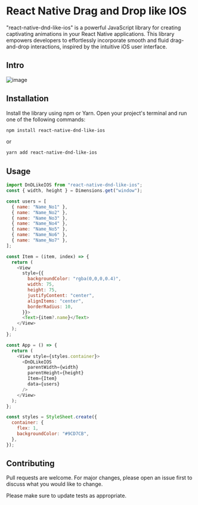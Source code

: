 # React Native Drag and Drop like IOS

"react-native-dnd-like-ios" is a powerful JavaScript library for creating captivating animations in your React Native applications. This library empowers developers to effortlessly incorporate smooth and fluid drag-and-drop interactions, inspired by the intuitive iOS user interface.

## Intro

![image](https://github.com/HarryDoan/react-native-dnd-like-ios/assets/87471806/471e4857-a26c-4a5b-9550-ca2cb7d3cd6f)

## Installation

Install the library using npm or Yarn. Open your project's terminal and run one of the following commands:

```bash
npm install react-native-dnd-like-ios

```

or

```bash
yarn add react-native-dnd-like-ios

```

## Usage

```javascript
import DnDLikeIOS from "react-native-dnd-like-ios";
const { width, height } = Dimensions.get("window");

const users = [
  { name: "Name_No1" },
  { name: "Name_No2" },
  { name: "Name_No3" },
  { name: "Name_No4" },
  { name: "Name_No5" },
  { name: "Name_No6" },
  { name: "Name_No7" },
];

const Item = (item, index) => {
  return (
    <View
      style={{
        backgroundColor: "rgba(0,0,0,0.4)",
        width: 75,
        height: 75,
        justifyContent: "center",
        alignItems: "center",
        borderRadius: 10,
      }}>
      <Text>{item?.name}</Text>
    </View>
  );
};

const App = () => {
  return (
    <View style={styles.container}>
      <DnDLikeIOS
        parentWidth={width}
        parentHeight={height}
        Item={Item}
        data={users}
      />
    </View>
  );
};

const styles = StyleSheet.create({
  container: {
    flex: 1,
    backgroundColor: "#9CD7CB",
  },
});
```

## Contributing

Pull requests are welcome. For major changes, please open an issue first
to discuss what you would like to change.

Please make sure to update tests as appropriate.
